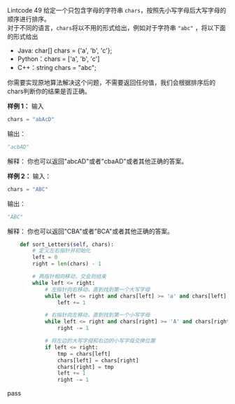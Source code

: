 Lintcode 49
给定一个只包含字母的字符串 `chars`，按照先小写字母后大写字母的顺序进行排序。  
对于不同的语言，`chars`将以不用的形式给出，例如对于字符串 `"abc"` ，将以下面的形式给出

- Java: char[] chars = {'a', 'b', 'c'};
- Python：chars = ['a', 'b', 'c']
- C++：string chars = "abc";

你需要实现原地算法解决这个问题，不需要返回任何值，我们会根据排序后的chars判断你的结果是否正确。

**样例 1：**
输入
```python
chars = "abAcD"
```
输出：
```python
"acbAD"
```
解释：
你也可以返回"abcAD"或者"cbaAD"或者其他正确的答案。 

**样例 2：**
输入：
``` python
chars = "ABC"
```
输出：
```python
"ABC"
```
解释：
你也可以返回"CBA"或者"BCA"或者其他正确的答案。


```python
    def sort_Letters(self, chars):
        # 定义左右指针并初始化
        left = 0
        right = len(chars) - 1

        # 两指针相向移动，交会则结束
        while left <= right:
            # 左指针向右移动，直到找到第一个大写字母
            while left <= right and chars[left] >= 'a' and chars[left] <= 'z':
                left += 1

            # 右指针向左移动，直到找到第一个小写字母
            while left <= right and chars[right] >= 'A' and chars[right] <= 'Z':
                right -= 1

            # 将左边的大写字母和右边的小写字母交换位置
            if left <= right:
                tmp = chars[left]
                chars[left] = chars[right]
                chars[right] = tmp
                left += 1
                right -= 1
```
pass